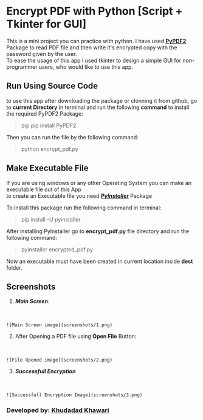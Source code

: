 # Encrypt PDF with Python [Script + Tkinter for GUI]
This is a mini project you can practice with python. I have used [**PyPDF2**](https://pypi.org/project/PyPDF2/) Package to read PDF file and then write it's encrypted copy with the password given by the user.<br>
To ease the usage of this app I used tkinter to design a simple GUI for non-programmer users, who would like to use this app. 
## Run Using Source Code
to use this app after downloading the package or clonning it from github, go to **current Directory** in terminal and run the following **command** to install the required PyPDF2 Package:

> pip pip install PyPDF2

Then you can run the file by the following command:

> python encrypt_pdf.py

## Make Executable File
If you are using windows or any other Operating System you can make an executable file out of this App <br>
to create an Executable file you need [***PyInstaller***](https://pyinstaller.org/en/stable/) Package <br>

To install this package run the following command in terminal:

> pip install -U pyinstaller

After installing PyInstaller go to **encrypt_pdf.py** file directory and run the following command:

> pyinstaller encrypted_pdf.py

Now an executable must have been created in current location inside **dest** folder.
## Screenshots
1. ***Main Screen***:
<br>

    ![Main Screen image](screenshots/1.png)
2. After Opening a PDF file using **Open File** Button:
<br>

    ![File Opened image](screenshots/2.png)

3. ***Successfull Encryption***
<br>

    ![Successfull Encryption Image](screenshots/3.png)

### Developed by: [**Khudadad Khawari**](https://facebook.com/KhudadadKhawari.py)